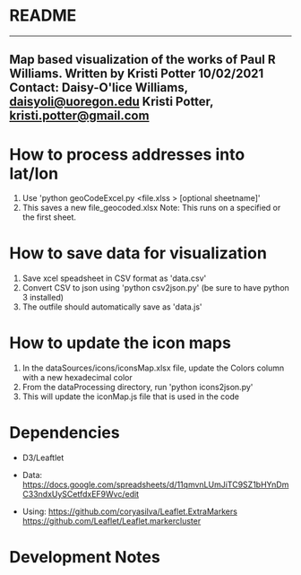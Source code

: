 # README #
--------------
Map based visualization of the works of Paul R Williams.
Written by Kristi Potter 10/02/2021
Contact:
Daisy-O'lice Williams, daisyoli@uoregon.edu
Kristi Potter, kristi.potter@gmail.com
--------------

# How to process addresses into lat/lon
1. Use 'python geoCodeExcel.py <file.xlss > [optional sheetname]'
2. This saves a new file_geocoded.xlsx
Note: This runs on a specified or the first sheet.

# How to save data for visualization
1. Save xcel speadsheet in CSV format as 'data.csv'
2. Convert CSV to json using 'python csv2json.py' (be sure to have python 3 installed)
3. The outfile should automatically save as 'data.js'

# How to update the icon maps
1. In the dataSources/icons/iconsMap.xlsx file, update the Colors column with a new hexadecimal color
2. From the dataProcessing directory, run 'python icons2json.py'
3. This will update the iconMap.js file that is used in the code

#  Dependencies
* D3/Leaftlet
* Data: https://docs.google.com/spreadsheets/d/11qmvnLUmJiTC9SZ1bHYnDmC33ndxUySCetfdxEF9Wvc/edit

* Using:
https://github.com/coryasilva/Leaflet.ExtraMarkers
https://github.com/Leaflet/Leaflet.markercluster

# Development Notes
